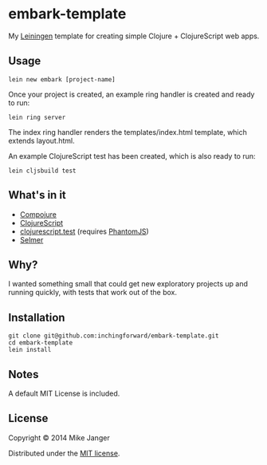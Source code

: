 # embark-template

My [Leiningen](http://leiningen.org/) template for creating simple Clojure + ClojureScript web apps.

## Usage

    lein new embark [project-name]

Once your project is created, an example ring handler is created and ready to run:

    lein ring server

The index ring handler renders the templates/index.html template, which extends layout.html.

An example ClojureScript test has been created, which is also ready to run:

    lein cljsbuild test

## What's in it

- [Compojure](https://github.com/weavejester/compojure)
- [ClojureScript](https://github.com/clojure/clojurescript)
- [clojurescript.test](https://github.com/cemerick/clojurescript.test) (requires [PhantomJS](http://phantomjs.org/))
- [Selmer](https://github.com/yogthos/selmer)

## Why?

I wanted something small that could get new exploratory projects up and running quickly, with tests that work out of the box.

## Installation

    git clone git@github.com:inchingforward/embark-template.git
    cd embark-template
    lein install

## Notes

A default MIT License is included.

## License

Copyright © 2014 Mike Janger

Distributed under the [MIT license](http://www.opensource.org/licenses/MIT).
